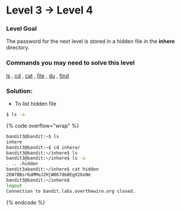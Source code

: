 # Level 3 → Level 4

### Level Goal

The password for the next level is stored in a hidden file in the **inhere** directory.

### Commands you may need to solve this level

[ls](https://man7.org/linux/man-pages/man1/ls.1.html) , [cd](https://man7.org/linux/man-pages/man1/cd.1p.html) , [cat](https://man7.org/linux/man-pages/man1/cat.1.html) , [file](https://man7.org/linux/man-pages/man1/file.1.html) , [du](https://man7.org/linux/man-pages/man1/du.1.html) , [find](https://man7.org/linux/man-pages/man1/find.1.html)

### Solution:

* To list hidden file

```bash
$ ls -a
```

{% code overflow="wrap" %}
```bash
bandit3@bandit:~$ ls
inhere
bandit3@bandit:~$ cd inhere/ 
bandit3@bandit:~/inhere$ ls 
bandit3@bandit:~/inhere$ ls -a
. .. .hidden
bandit3abandit:~/inhere$ cat hidden
2EW7BBsr6aMMoJ2HjW067dm8EgX26xNe
bandit3@bandit:~/inhere$
logout
Connection to bandit.labs.overthewire.org closed.
```
{% endcode %}
